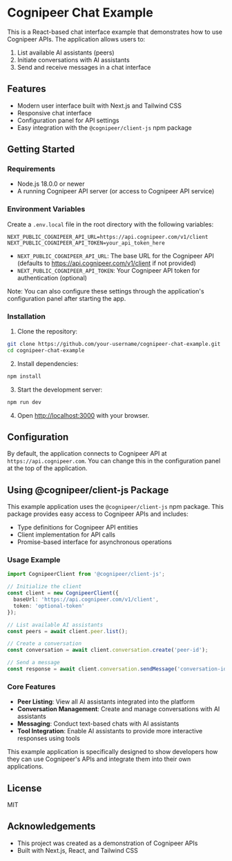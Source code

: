 # Cognipeer Chat Example

This is a React-based chat interface example that demonstrates how to use Cognipeer APIs. The application allows users to:

1. List available AI assistants (peers)
2. Initiate conversations with AI assistants
3. Send and receive messages in a chat interface

## Features

- Modern user interface built with Next.js and Tailwind CSS
- Responsive chat interface
- Configuration panel for API settings
- Easy integration with the `@cognipeer/client-js` npm package

## Getting Started

### Requirements

- Node.js 18.0.0 or newer
- A running Cognipeer API server (or access to Cognipeer API service)

### Environment Variables

Create a `.env.local` file in the root directory with the following variables:

```
NEXT_PUBLIC_COGNIPEER_API_URL=https://api.cognipeer.com/v1/client
NEXT_PUBLIC_COGNIPEER_API_TOKEN=your_api_token_here
```

- `NEXT_PUBLIC_COGNIPEER_API_URL`: The base URL for the Cognipeer API (defaults to https://api.cognipeer.com/v1/client if not provided)
- `NEXT_PUBLIC_COGNIPEER_API_TOKEN`: Your Cognipeer API token for authentication (optional)

Note: You can also configure these settings through the application's configuration panel after starting the app.

### Installation

1. Clone the repository:
```bash
git clone https://github.com/your-username/cognipeer-chat-example.git
cd cognipeer-chat-example
```

2. Install dependencies:
```bash
npm install
```

3. Start the development server:
```bash
npm run dev
```

4. Open [http://localhost:3000](http://localhost:3000) with your browser.

## Configuration

By default, the application connects to Cognipeer API at `https://api.cognipeer.com`. You can change this in the configuration panel at the top of the application.

## Using @cognipeer/client-js Package

This example application uses the `@cognipeer/client-js` npm package. This package provides easy access to Cognipeer APIs and includes:

- Type definitions for Cognipeer API entities
- Client implementation for API calls
- Promise-based interface for asynchronous operations

### Usage Example

```typescript
import CognipeerClient from '@cognipeer/client-js';

// Initialize the client
const client = new CognipeerClient({
  baseUrl: 'https://api.cognipeer.com/v1/client',
  token: 'optional-token'
});

// List available AI assistants
const peers = await client.peer.list();

// Create a conversation
const conversation = await client.conversation.create('peer-id');

// Send a message
const response = await client.conversation.sendMessage('conversation-id', 'Hello, world!');
```

### Core Features

- **Peer Listing**: View all AI assistants integrated into the platform
- **Conversation Management**: Create and manage conversations with AI assistants
- **Messaging**: Conduct text-based chats with AI assistants
- **Tool Integration**: Enable AI assistants to provide more interactive responses using tools

This example application is specifically designed to show developers how they can use Cognipeer's APIs and integrate them into their own applications.

## License

MIT

## Acknowledgements

- This project was created as a demonstration of Cognipeer APIs
- Built with Next.js, React, and Tailwind CSS
